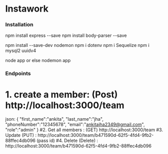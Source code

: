 # Instawork

### Installation

npm install express --save
npm install body-parser --save

npm install --save-dev nodemon
npm i dotenv
npm i Sequelize
npm i mysql2 uuidv4

node app or else nodemon app

### Endpoints
# 1. create a member: (Post) http://localhost:3000/team
 json: {
    "first_name":"ankita",
    "last_name":"jha",
    "phoneNumber":"12345678",
    "email":"ankitajha2349@gmail.com",
    "role":"admin"
}
#2. Get all members : (GET) http://localhost:3000/team
#3. Update (PUT) : http://localhost:3000/team/b471590d-62f5-4fd4-9fb2-88ffec4db096 
(pass id) 
#4. Delete (Delete) : http://localhost:3000/team/b471590d-62f5-4fd4-9fb2-88ffec4db096

